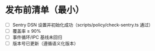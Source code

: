 # 发布前清单（最小）
- [ ] Sentry DSN 设置并初始化成功（scripts/policy/check-sentry.ts 通过）
- [ ] 覆盖率 ≥ 90%
- [ ] 事件循环/IPC 基线未回归
- [ ] 版本号已更新（遵循语义化版本）
